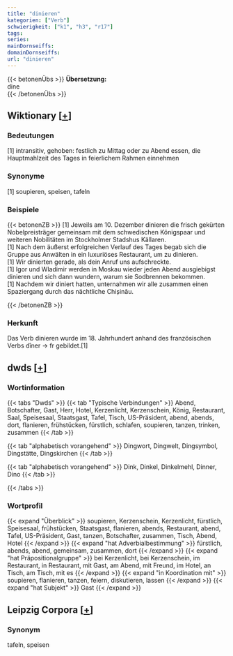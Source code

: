 ```yaml
---
title: "dinieren"
kategorien: ["Verb"]
schwierigkeit: ["k1", "h3", "r17"]
tags:
series:
mainDornseiffs:
domainDornseiffs:
url: "dinieren"
---
```


{{< betonenÜbs >}}
**Übersetzung:**  
dine  
{{< /betonenÜbs >}}

## Wiktionary [[+](https://de.wiktionary.org/wiki/dinieren)]

### Bedeutungen
[1] intransitiv, gehoben: festlich zu Mittag oder zu Abend essen, die Hauptmahlzeit des Tages in feierlichem Rahmen einnehmen  

### Synonyme
[1] soupieren, speisen, tafeln  

### Beispiele
{{< betonenZB >}}
[1] Jeweils am 10. Dezember dinieren die frisch gekürten Nobelpreisträger gemeinsam mit dem schwedischen Königspaar und weiteren Nobilitäten im Stockholmer Stadshus Källaren.  
[1] Nach dem äußerst erfolgreichen Verlauf des Tages begab sich die Gruppe aus Anwälten in ein luxuriöses Restaurant, um zu dinieren.  
[1] Wir dinierten gerade, als dein Anruf uns aufschreckte.  
[1] Igor und Wladimir werden in Moskau wieder jeden Abend ausgiebigst dinieren und sich dann wundern, warum sie Sodbrennen bekommen.  
[1] Nachdem wir diniert hatten, unternahmen wir alle zusammen einen Spaziergang durch das nächtliche Chișinău.  

{{< /betonenZB >}}
### Herkunft
Das Verb dinieren wurde im 18. Jahrhundert anhand des französischen Verbs dîner → fr gebildet.[1]  



## dwds [[+](https://www.dwds.de/wb/dinieren)]

### Wortinformation
{{< tabs "Dwds" >}}
{{< tab "Typische Verbindungen" >}}
Abend, Botschafter, Gast, Herr, Hotel, Kerzenlicht, Kerzenschein, König, Restaurant, Saal, Speisesaal, Staatsgast, Tafel, Tisch, US-Präsident, abend, abends, dort, flanieren, frühstücken, fürstlich, schlafen, soupieren, tanzen, trinken, zusammen
{{< /tab >}}

{{< tab "alphabetisch vorangehend" >}}
Dingwort, Dingwelt, Dingsymbol, Dingstätte, Dingskirchen
{{< /tab >}}

{{< tab "alphabetisch vorangehend" >}}
Dink, Dinkel, Dinkelmehl, Dinner, Dino
{{< /tab >}}

{{< /tabs >}}

### Wortprofil
{{< expand "Überblick" >}} soupieren, Kerzenschein, Kerzenlicht, fürstlich, Speisesaal, frühstücken, Staatsgast, flanieren, abends, Restaurant, abend, Tafel, US-Präsident, Gast, tanzen, Botschafter, zusammen, Tisch, Abend, Hotel {{< /expand >}}
{{< expand "hat Adverbialbestimmung" >}} fürstlich, abends, abend, gemeinsam, zusammen, dort {{< /expand >}}
{{< expand "hat Präpositionalgruppe" >}} bei Kerzenlicht, bei Kerzenschein, im Restaurant, in Restaurant, mit Gast, am Abend, mit Freund, im Hotel, an Tisch, am Tisch, mit es {{< /expand >}}
{{< expand "in Koordination mit" >}} soupieren, flanieren, tanzen, feiern, diskutieren, lassen {{< /expand >}}
{{< expand "hat Subjekt" >}} Gast {{< /expand >}}

## Leipzig Corpora [[+](https://corpora.uni-leipzig.de/en/res?word=dinieren&corpusId=deu_newscrawl-public_2018)]


### Synonym
tafeln, speisen


